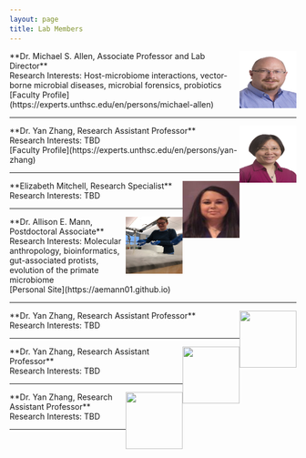 ```yaml
---
layout: page
title: Lab Members
---
```


<img align="right" width="100" height="100" src="https://raw.githubusercontent.com/tick-lab/tick-lab.github.io/master/img/Michael_Allen.jpg"> 
**Dr. Michael S. Allen, Associate Professor and Lab Director** 
<br/>Research Interests: Host-microbiome interactions, vector-borne microbial diseases, microbial forensics, probiotics
<br/>[Faculty Profile](https://experts.unthsc.edu/en/persons/michael-allen)

<hr>

<img align="right" width="100" height="100" src="https://raw.githubusercontent.com/tick-lab/tick-lab.github.io/master/img/Yan_Zhang.jpg">
**Dr. Yan Zhang, Research Assistant Professor**
<br/>Research Interests: TBD
<br/>[Faculty Profile](https://experts.unthsc.edu/en/persons/yan-zhang)

<hr>

<img align="right" width="100" height="100" src="https://raw.githubusercontent.com/tick-lab/tick-lab.github.io/master/img/Elizabeth_Mitchell.jpg">
**Elizabeth Mitchell, Research Specialist**
<br/>Research Interests: TBD

<hr>

<img align="right" width="100" height="100" src="https://raw.githubusercontent.com/tick-lab/tick-lab.github.io/master/img/Allie_Mann.jpg">
**Dr. Allison E. Mann, Postdoctoral Associate**
<br/>Research Interests: Molecular anthropology, bioinformatics, gut-associated protists, evolution of the primate microbiome
<br/>[Personal Site](https://aemann01.github.io)

<hr>

<img align="right" width="100" height="100" src="http://www.fillmurray.com/100/100">
**Dr. Yan Zhang, Research Assistant Professor**
<br/>Research Interests: TBD

<hr>

<img align="right" width="100" height="100" src="http://www.fillmurray.com/100/100">
**Dr. Yan Zhang, Research Assistant Professor**
<br/>Research Interests: TBD

<hr>

<img align="right" width="100" height="100" src="http://www.fillmurray.com/100/100">
**Dr. Yan Zhang, Research Assistant Professor**
<br/>Research Interests: TBD

<hr>
